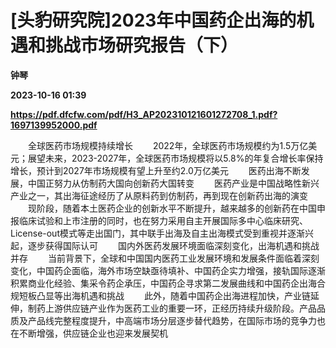 # [头豹研究院]2023年中国药企出海的机遇和挑战市场研究报告（下）
**钟琴**

**2023-10-16 01:39**

**https://pdf.dfcfw.com/pdf/H3_AP202310121601272708_1.pdf?1697139952000.pdf**

　　全球医药市场规模持续增长 　　2022年，全球医药市场规模约为1.5万亿美元；展望未来，2023-2027年，全球医药市场规模将以5.8%的年复合增长率保持增长，预计到2027年市场规模有望上升至约2.0万亿美元 　　医药出海不断发展，中国正努力从仿制药大国向创新药大国转变 　　医药产业是中国战略性新兴产业之一，其出海征途经历了从原料药到仿制药，再到现在创新药出海的演变 　　现阶段，随着本土医药企业的创新水平不断提升，越来越多的创新药在中国申报临床试验和上市注册的同时，也在努力采用自主开展国际多中心临床研究、License-out模式等走出国门，其中联手出海及自主出海模式受到重视并逐渐兴起，逐步获得国际认可 　　国内外医药发展环境面临深刻变化，出海机遇和挑战并存 　　当前背景下，全球和中国国内医药工业发展环境和发展条件面临着深刻变化，中国药企面临，海外市场空缺亟待填补、中国药企实力增强，接轨国际逐渐积累商业化经验、集采令药企承压，中国药企寻求第二发展曲线和中国药企出海合规短板凸显等出海机遇和挑战 　　此外，随着中国药企出海进程加快，产业链延伸，制药上游供应链产业作为医药工业的重要一环，正经历持续升级阶段。产品品质及产品线完整程度提升，中高端市场分层逐步替代趋势，在国际市场的竞争力也在不断增强，供应链企业也迎来发展契机